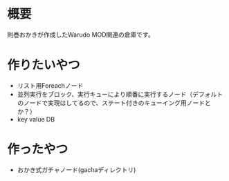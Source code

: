# 概要

則巻おかきが作成したWarudo MOD関連の倉庫です。

# 作りたいやつ

- リスト用Foreachノード
- 並列実行をブロック、実行キューにより順番に実行するノード（デフォルトのノードで実現はしてるので、ステート付きのキューイング用ノードとか？）
- key value DB

# 作ったやつ

- おかき式ガチャノード(gachaディレクトリ)